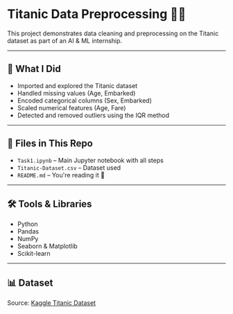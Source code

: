 # Titanic Data Preprocessing 🧼🚢

This project demonstrates data cleaning and preprocessing on the Titanic dataset as part of an AI & ML internship.

---

## 📌 What I Did

- Imported and explored the Titanic dataset
- Handled missing values (Age, Embarked)
- Encoded categorical columns (Sex, Embarked)
- Scaled numerical features (Age, Fare)
- Detected and removed outliers using the IQR method

---

## 📂 Files in This Repo

- `Task1.ipynb` – Main Jupyter notebook with all steps
- `Titanic-Dataset.csv` – Dataset used
- `README.md` – You're reading it 🙂

---

## 🛠 Tools & Libraries

- Python
- Pandas
- NumPy
- Seaborn & Matplotlib
- Scikit-learn

---

## 📊 Dataset

Source: [Kaggle Titanic Dataset](https://www.kaggle.com/datasets/yasserh/titanic-dataset)



